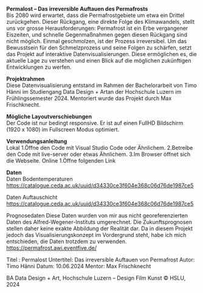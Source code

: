 **Permalost – Das irreversible Auftauen des Permafrosts** <br>
Bis 2080 wird erwartet, dass die Permafrostgebiete um etwa ein Drittel zurückgehen. Dieser Rückgang, eine direkte Folge des Klimawandels, stellt uns vor grosse Herausforderungen: Permafrost ist ein Erbe vergangener Eiszeiten, und schnelle Gegenmaßnahmen gegen diesen Rückgang sind nicht möglich. Einmal geschmolzen, ist der Prozess irreversibel. Um das Bewusstsein für den Schmelzprozess und seine Folgen zu schärfen, setzt das Projekt auf interaktive Datenvisualisierungen. Diese ermöglichen es, die aktuelle Lage zu verstehen und einen Blick auf die möglichen zukünftigen Entwicklungen zu werfen.

**Projektrahmen**<br>
Diese Datenvisualisierung entstand im Rahmen der Bachelorarbeit von Timo Hänni im Studiengang Data Design + Artan der Hochschule Luzern im Frühlingssemester 2024. Mentoriert wurde das Projekt durch Max Frischknecht.

**Mögliche Layoutverschiebungen**<br>
Der Code ist nur bedingt responsive. Er ist auf einen FullHD Bildschirm (1920 x 1080) im Fullscreen Modus optimiert.

**Verwendungsanleitung**<br>
Lokal
1.Öffne den Code mit Visual Studio Code oder Ähnlichem.
2.Betreibe den Code mit live-server oder etwas Ähnlichem.
3.Im Browser öffnet sich die Webseite.
Online
1.Öffne folgenden Link 

**Daten**<br>
Daten Bodentemperaturen
https://catalogue.ceda.ac.uk/uuid/d34330ce3f604e368c06d76de1987ce5

Daten Auftauschicht
https://catalogue.ceda.ac.uk/uuid/d34330ce3f604e368c06d76de1987ce5

Prognosedaten
Diese Daten wurden von mir aus nicht georeferenzierten Daten des
Alfred-Wegener-Instituts umgerechnet. Die Zukunftsprognosen stellen
daher keine exakte Abbildung der Realität dar. Da in diesem Projekt
jedoch das Visualisierungskonzept im Vordergrund steht, habe ich mich
entschieden, die Daten trotzdem zu verwenden.
https://permafrost.awi.eventfive.de/
        

Titel : Permalost
Untertitel: Das irreversible Auftauen von Permafrost
Autor: Timo Hänni
Datum: 10.06.2024
Mentor: Max Frischknecht

BA Data Design + Art, Hochschule Luzern – Design Film Kunst
© HSLU, 2024
